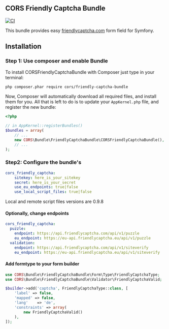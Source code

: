 CORS Friendly Captcha Bundle
--------

[![CI](https://github.com/cors-gmbh/friendly-captcha-bundle/actions/workflows/build.yml/badge.svg)](https://github.com/cors-gmbh/friendly-captcha-bundle/actions/workflows/build.yml)

This bundle provides easy [friendlycaptcha.com](https://www.friendlycaptcha.com) form field for Symfony.

## Installation

### Step 1: Use composer and enable Bundle

To install CORSFriendlyCaptchaBundle with Composer just type in your terminal:

```bash
php composer.phar require cors/friendly-captcha-bundle
```

Now, Composer will automatically download all required files, and install them
for you. All that is left to do is to update your ``AppKernel.php`` file, and
register the new bundle:

```php
<?php

// in AppKernel::registerBundles()
$bundles = array(
    // ...
    new CORS\Bundle\FriendlyCaptchaBundle\CORSFriendlyCaptchaBundle(),
    // ...
);
```

### Step2: Configure the bundle's

```yaml
cors_friendly_captcha:
    sitekey: here_is_your_sitekey
    secret: here_is_your_secret
    use_eu_endpoints: true|false
    use_local_script_files: true|false
```
Local and remote script files versions are 0.9.8



#### Optionally, change endpoints

```yaml
cors_friendly_captcha:
  puzzle: 
    endpoint: https://api.friendlycaptcha.com/api/v1/puzzle
    eu_endpoint: https://eu-api.friendlycaptcha.eu/api/v1/puzzle
  validation: 
    endpoint: https://api.friendlycaptcha.com/api/v1/siteverify
    eu_endpoint: https://eu-api.friendlycaptcha.eu/api/v1/siteverify
```

#### Add formtype to your form builder

```php
use CORS\Bundle\FriendlyCaptchaBundle\Form\Type\FriendlyCaptchaType;
use CORS\Bundle\FriendlyCaptchaBundle\Validator\FriendlyCaptchaValid;

$builder->add('captcha', FriendlyCaptchaType::class, [
    'label' => false,
    'mapped' => false,
    'lang'    => 'de',
    'constraints' => array(
        new FriendlyCaptchaValid()
    ),
]);



```
